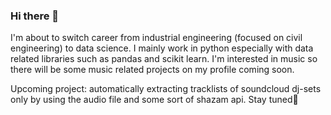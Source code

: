 ### Hi there 👋
I'm about to switch career from industrial engineering (focused on civil engineering) to data science. I mainly work in python especially with data related libraries such as pandas and scikit learn. I'm interested in music so there will be some music related projects on my profile coming soon.

Upcoming project: automatically extracting tracklists of soundcloud dj-sets only by using the audio file and some sort of shazam api. Stay tuned🎵
<!--
**Buggy0815/Buggy0815** is a ✨ _special_ ✨ repository because its `README.md` (this file) appears on your GitHub profile.

Here are some ideas to get you started:

- 🔭 I’m currently working on ...
- 🌱 I’m currently learning ...
- 👯 I’m looking to collaborate on ...
- 🤔 I’m looking for help with ...
- 💬 Ask me about ...
- 📫 How to reach me: ...
- 😄 Pronouns: ...
- ⚡ Fun fact: ...
-->
